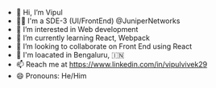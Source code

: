 - 👋 Hi, I’m Vipul
- :man_technologist: I'm a SDE-3 (UI/FrontEnd) @JuniperNetworks
- 👀 I’m interested in Web development
- 🌱 I’m currently learning React, Webpack
- 💞️ I’m looking to collaborate on Front End using React
- 🏢 I'm loacated in Bengaluru, 🇮🇳
- 📫 Reach me at https://www.linkedin.com/in/vipulvivek29
- 😄 Pronouns: He/Him

<!---
vivekvipul/vivekvipul is a ✨ special ✨ repository because its `README.md` (this file) appears on your GitHub profile.
You can click the Preview link to take a look at your changes.
--->
